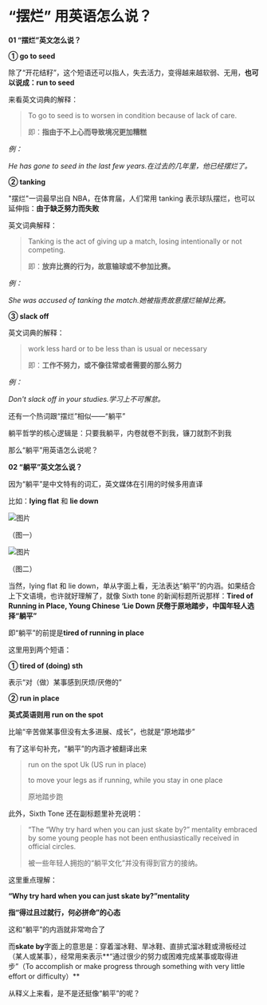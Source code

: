 # “摆烂” 用英语怎么说？

**01 “摆烂”英文怎么说？**

**① go to seed**

除了“开花结籽”，这个短语还可以指人，失去活力，变得越来越软弱、无用，**也可以说成：run to seed**

来看英文词典的解释：

> To go to seed is to worsen in condition because of lack of care.
>
> 即：**指由于不上心而导致境况更加糟糕**

_例：_

_He has gone to seed in the last few years.在过去的几年里，他已经摆烂了。_

**② tanking**

"摆烂"一词最早出自 NBA，在体育届，人们常用 tanking 表示球队摆烂，也可以延伸指：**由于缺乏努力而失败**

英文词典解释：

> Tanking is the act of giving up a match, losing intentionally or not competing.
>
> 即：**放弃比赛的行为，故意输球或不参加比赛。**

_例：_

_She was accused of tanking the match.她被指责故意摆烂输掉比赛。_

**③ slack off**

英文词典的解释：

> work less hard or to be less than is usual or necessary
>
> 即：**工作不努力，或不像往常或者需要的那么努力**

_例：_

_Don't slack off in your studies.学习上不可懈怠。_

还有一个热词跟“摆烂”相似——“躺平”

躺平哲学的核心逻辑是：只要我躺平，内卷就卷不到我，镰刀就割不到我

那么“躺平”用英语怎么说呢？

**02 “躺平”英文怎么说？**

因为“躺平”是中文特有的词汇，英文媒体在引用的时候多用直译

比如：**lying flat** 和 **lie down**

![图片](https://mmbiz.qpic.cn/mmbiz_png/JFVhGniaZ4Vq1ncvRzqAMIAQnBmxyjuYMlia7uOjnNO6kSJ5LPdr14G8jHYTiaLsrfwrr2qyBPTZ8ZY0t1E6vfbyA/640?wx_fmt=png&wxfrom=5&wx_lazy=1&wx_co=1)

（图一）

![图片](https://mmbiz.qpic.cn/mmbiz_png/JFVhGniaZ4Vq1ncvRzqAMIAQnBmxyjuYM2oBujjWHv9mNBxDR8kARNURfarogcIYpDXtwNHA2oSQPaicKfjID6EA/640?wx_fmt=png&wxfrom=5&wx_lazy=1&wx_co=1)

（图二）

当然，lying flat 和 lie down，单从字面上看，无法表达“躺平”的内涵。如果结合上下文语境，也许就好理解了，就像 Sixth tone 的新闻标题所说那样：**Tired of Running in Place, Young Chinese ‘Lie Down 厌倦于原地踏步，中国年轻人选择“躺平”**

即“躺平”的前提是**tired of running in place**

这里用到两个短语：

**① tired of (doing) sth**

表示“对（做）某事感到厌烦/厌倦的”

**② run in place**

**英式英语则用 run on the spot**

比喻“辛苦做某事但没有太多进展、成长”，也就是“原地踏步”

有了这半句补充，“躺平”的内涵才被翻译出来

> run on the spot Uk (US run in place)
>
> to move your legs as if running, while you stay in one place
>
> 原地踏步跑

此外，Sixth Tone 还在副标题里补充说明：

> “The “Why try hard when you can just skate by?” mentality embraced by some young people has not been enthusiastically received in official circles.
>
> 被一些年轻人拥抱的“躺平文化”并没有得到官方的接纳。

这里重点理解：

**“Why try hard when you can just skate by?”mentality**

**指“得过且过就行，何必拼命”的心态**

这和“躺平”的内涵就非常吻合了

而**skate by**字面上的意思是：穿着溜冰鞋、旱冰鞋、直排式溜冰鞋或滑板经过（某人或某事），经常用来表示**“通过很少的努力或困难完成某事或取得进步”（To accomplish or make progress through something with very little effort or difficulty）**

从释义上来看，是不是还挺像“躺平”的呢？
